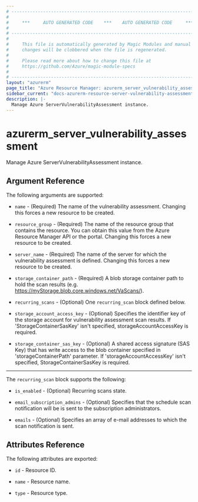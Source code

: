 ```yaml
---
# ----------------------------------------------------------------------------
#
#     ***     AUTO GENERATED CODE    ***    AUTO GENERATED CODE     ***
#
# ----------------------------------------------------------------------------
#
#     This file is automatically generated by Magic Modules and manual
#     changes will be clobbered when the file is regenerated.
#
#     Please read more about how to change this file at
#     https://github.com/Azure/magic-module-specs
#
# ----------------------------------------------------------------------------
layout: "azurerm"
page_title: "Azure Resource Manager: azurerm_server_vulnerability_assessment"
sidebar_current: "docs-azurerm-resource-server-vulnerability-assessment"
description: |-
  Manage Azure ServerVulnerabilityAssessment instance.
---
```


# azurerm_server_vulnerability_assessment

Manage Azure ServerVulnerabilityAssessment instance.


## Argument Reference

The following arguments are supported:

* `name` - (Required) The name of the vulnerability assessment. Changing this forces a new resource to be created.

* `resource_group` - (Required) The name of the resource group that contains the resource. You can obtain this value from the Azure Resource Manager API or the portal. Changing this forces a new resource to be created.

* `server_name` - (Required) The name of the server for which the vulnerability assessment is defined. Changing this forces a new resource to be created.

* `storage_container_path` - (Required) A blob storage container path to hold the scan results (e.g. https://myStorage.blob.core.windows.net/VaScans/).

* `recurring_scans` - (Optional) One `recurring_scan` block defined below.

* `storage_account_access_key` - (Optional) Specifies the identifier key of the storage account for vulnerability assessment scan results. If 'StorageContainerSasKey' isn't specified, storageAccountAccessKey is required.

* `storage_container_sas_key` - (Optional) A shared access signature (SAS Key) that has write access to the blob container specified in 'storageContainerPath' parameter. If 'storageAccountAccessKey' isn't specified, StorageContainerSasKey is required.

---

The `recurring_scan` block supports the following:

* `is_enabled` - (Optional) Recurring scans state.

* `email_subscription_admins` - (Optional) Specifies that the schedule scan notification will be is sent to the subscription administrators.

* `emails` - (Optional) Specifies an array of e-mail addresses to which the scan notification is sent.

## Attributes Reference

The following attributes are exported:

* `id` - Resource ID.

* `name` - Resource name.

* `type` - Resource type.

